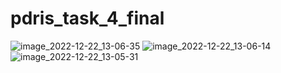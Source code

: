 # pdris_task_4_final

![image_2022-12-22_13-06-35](https://user-images.githubusercontent.com/79907936/209110589-c51f2876-c623-4fdc-a841-23d9204b0386.png)
![image_2022-12-22_13-06-14](https://user-images.githubusercontent.com/79907936/209110610-b649abac-e264-4bc4-a8c4-47c04522de4f.png)
![image_2022-12-22_13-05-31](https://user-images.githubusercontent.com/79907936/209110622-039e6365-53f5-4605-be9b-9d28cc734093.png)
